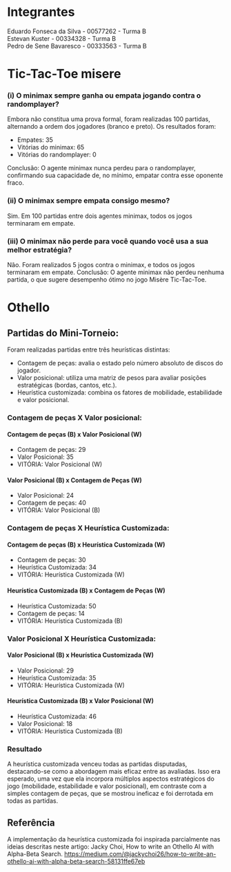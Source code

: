 # Integrantes

Eduardo Fonseca da Silva - 00577262 - Turma B  
Estevan Kuster - 00334328 - Turma B  
Pedro de Sene Bavaresco - 00333563 - Turma B  

# Tic-Tac-Toe misere

### (i) O minimax sempre ganha ou empata jogando contra o randomplayer?
Embora não constitua uma prova formal, foram realizadas 100 partidas, alternando a ordem dos jogadores (branco e preto). Os resultados foram:
- Empates: 35
- Vitórias do minimax: 65
- Vitórias do randomplayer: 0

Conclusão: O agente minimax nunca perdeu para o randomplayer, confirmando sua capacidade de, no mínimo, empatar contra esse oponente fraco.

### (ii) O minimax sempre empata consigo mesmo?
Sim. Em 100 partidas entre dois agentes minimax, todos os jogos terminaram em empate.

### (iii) O minimax não perde para você quando você usa a sua melhor estratégia?
Não. Foram realizados 5 jogos contra o minimax, e todos os jogos terminaram em empate.
Conclusão: O agente minimax não perdeu nenhuma partida, o que sugere desempenho ótimo no jogo Misère Tic-Tac-Toe.

# Othello

## Partidas do Mini-Torneio:
Foram realizadas partidas entre três heurísticas distintas:
- Contagem de peças: avalia o estado pelo número absoluto de discos do jogador.
- Valor posicional: utiliza uma matriz de pesos para avaliar posições estratégicas (bordas, cantos, etc.).
- Heurística customizada: combina os fatores de mobilidade, estabilidade e valor posicional.

### Contagem de peças X Valor posicional:

#### Contagem de peças (B) x Valor Posicional (W)
- Contagem de peças: 29
- Valor Posicional: 35
- VITÓRIA: Valor Posicional (W)

#### Valor Posicional (B) x Contagem de Peças (W)
- Valor Posicional: 24
- Contagem de peças: 40
- VITÓRIA: Valor Posicional (B)

### Contagem de peças X Heurística Customizada:

#### Contagem de peças (B) x Heurística Customizada (W)
- Contagem de peças: 30
- Heurística Customizada: 34
- VITÓRIA: Heurística Customizada (W)

#### Heurística Customizada (B) x Contagem de Peças (W)
- Heurística Customizada: 50
- Contagem de peças: 14
- VITÓRIA: Heurística Customizada (B)


### Valor Posicional X Heurística Customizada:

#### Valor Posicional (B) x Heurística Customizada (W)
- Valor Posicional: 29
- Heurística Customizada: 35
- VITÓRIA: Heurística Customizada (W)

#### Heurística Customizada (B) x Valor Posicional (W)
- Heurística Customizada: 46
- Valor Posicional: 18
- VITÓRIA: Heurística Customizada (B)


### Resultado
A heurística customizada venceu todas as partidas disputadas, destacando-se como a abordagem mais eficaz entre as avaliadas. Isso era esperado, uma vez que ela incorpora múltiplos aspectos estratégicos do jogo (mobilidade, estabilidade e valor posicional), em contraste com a simples contagem de peças, que se mostrou ineficaz e foi derrotada em todas as partidas.


## Referência
A implementação da heurística customizada foi inspirada parcialmente nas ideias descritas neste artigo:
Jacky Choi, How to write an Othello AI with Alpha-Beta Search.
https://medium.com/@jackychoi26/how-to-write-an-othello-ai-with-alpha-beta-search-58131ffe67eb
